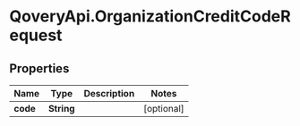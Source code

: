 # QoveryApi.OrganizationCreditCodeRequest

## Properties

Name | Type | Description | Notes
------------ | ------------- | ------------- | -------------
**code** | **String** |  | [optional] 


